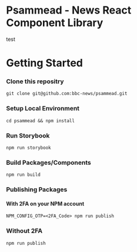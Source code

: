 # Psammead - News React Component Library
test
# Getting Started

### Clone this repositry
```
git clone git@github.com:bbc-news/psammead.git
```

### Setup Local Environment
```
cd psammead && npm install
```

### Run Storybook
```
npm run storybook
```

### Build Packages/Components
```
npm run build
```

### Publishing Packages

#### With 2FA on your NPM account
```
NPM_CONFIG_OTP=<2FA_Code> npm run publish
```

### Without 2FA
```
npm run publish
```



